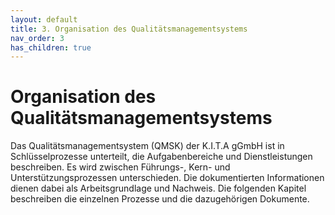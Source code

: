 ```yaml
---
layout: default
title: 3. Organisation des Qualitätsmanagementsystems
nav_order: 3
has_children: true
---
```


# Organisation des Qualitätsmanagementsystems

Das Qualitätsmanagementsystem (QMSK) der K.I.T.A gGmbH ist in Schlüsselprozesse unterteilt, die Aufgabenbereiche und Dienstleistungen beschreiben. Es wird zwischen Führungs-, Kern- und Unterstützungsprozessen unterschieden. Die dokumentierten Informationen dienen dabei als Arbeitsgrundlage und Nachweis. Die folgenden Kapitel beschreiben die einzelnen Prozesse und die dazugehörigen Dokumente.